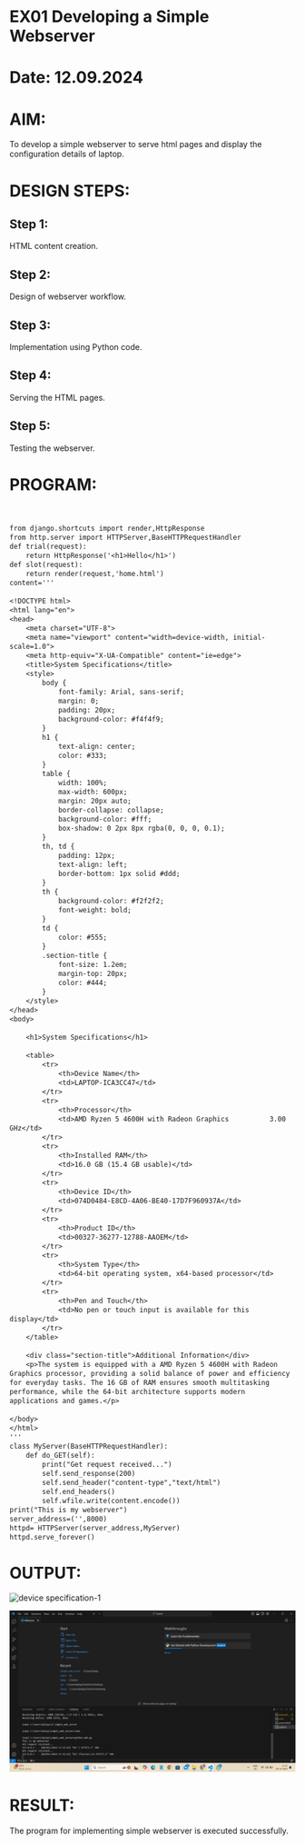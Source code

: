 # EX01 Developing a Simple Webserver

# Date: 12.09.2024
# AIM:
To develop a simple webserver to serve html pages and display the configuration details of laptop.

# DESIGN STEPS:
## Step 1:
HTML content creation.

## Step 2:
Design of webserver workflow.

## Step 3:
Implementation using Python code.

## Step 4:
Serving the HTML pages.

## Step 5:
Testing the webserver.

# PROGRAM:
```


from django.shortcuts import render,HttpResponse
from http.server import HTTPServer,BaseHTTPRequestHandler
def trial(request):
    return HttpResponse('<h1>Hello</h1>')
def slot(request):
    return render(request,'home.html')
content='''

<!DOCTYPE html>
<html lang="en">
<head>
    <meta charset="UTF-8">
    <meta name="viewport" content="width=device-width, initial-scale=1.0">
    <meta http-equiv="X-UA-Compatible" content="ie=edge">
    <title>System Specifications</title>
    <style>
        body {
            font-family: Arial, sans-serif;
            margin: 0;
            padding: 20px;
            background-color: #f4f4f9;
        }
        h1 {
            text-align: center;
            color: #333;
        }
        table {
            width: 100%;
            max-width: 600px;
            margin: 20px auto;
            border-collapse: collapse;
            background-color: #fff;
            box-shadow: 0 2px 8px rgba(0, 0, 0, 0.1);
        }
        th, td {
            padding: 12px;
            text-align: left;
            border-bottom: 1px solid #ddd;
        }
        th {
            background-color: #f2f2f2;
            font-weight: bold;
        }
        td {
            color: #555;
        }
        .section-title {
            font-size: 1.2em;
            margin-top: 20px;
            color: #444;
        }
    </style>
</head>
<body>

    <h1>System Specifications</h1>
    
    <table>
        <tr>
            <th>Device Name</th>
            <td>LAPTOP-ICA3CC47</td>
        </tr>
        <tr>
            <th>Processor</th>
            <td>AMD Ryzen 5 4600H with Radeon Graphics          3.00 GHz</td>
        </tr>
        <tr>
            <th>Installed RAM</th>
            <td>16.0 GB (15.4 GB usable)</td>
        </tr>
        <tr>
            <th>Device ID</th>
            <td>074D0484-E8CD-4A06-BE40-17D7F960937A</td>
        </tr>
        <tr>
            <th>Product ID</th>
            <td>00327-36277-12788-AAOEM</td>
        </tr>
        <tr>
            <th>System Type</th>
            <td>64-bit operating system, x64-based processor</td>
        </tr>
        <tr>
            <th>Pen and Touch</th>
            <td>No pen or touch input is available for this display</td>
        </tr>
    </table>
    
    <div class="section-title">Additional Information</div>
    <p>The system is equipped with a AMD Ryzen 5 4600H with Radeon Graphics processor, providing a solid balance of power and efficiency for everyday tasks. The 16 GB of RAM ensures smooth multitasking performance, while the 64-bit architecture supports modern applications and games.</p>

</body>
</html>
'''
class MyServer(BaseHTTPRequestHandler):
    def do_GET(self):
        print("Get request received...")
        self.send_response(200)
        self.send_header("content-type","text/html")
        self.end_headers()
        self.wfile.write(content.encode())
print("This is my webserver")
server_address=('',8000)
httpd= HTTPServer(server_address,MyServer)
httpd.serve_forever()
```
# OUTPUT:
![device specification-1](https://github.com/user-attachments/assets/4acfb26c-b38c-4353-9d66-954c2b21030e)


![alt text](terminal.png)
# RESULT:
The program for implementing simple webserver is executed successfully.
